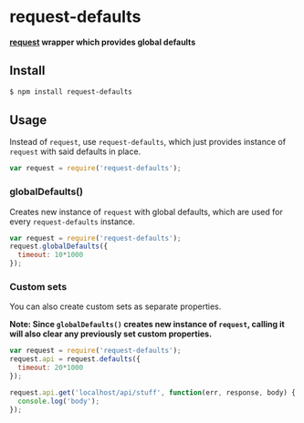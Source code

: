 request-defaults
===============

__[request](https://github.com/request/request) wrapper which provides global defaults__



## Install

```sh
$ npm install request-defaults
```


## Usage

Instead of `request`, use `request-defaults`, which just provides instance of `request` with said defaults in place.

```js
var request = require('request-defaults');
```


### globalDefaults()

Creates new instance of `request` with global defaults, which are used for every `request-defaults` instance.

```js
var request = require('request-defaults');
request.globalDefaults({
  timeout: 10*1000
});
```


### Custom sets

You can also create custom sets as separate properties.

__Note: Since `globalDefaults()` creates new instance of `request`, calling it will also clear any previously set custom properties.__

```js
var request = require('request-defaults');
request.api = request.defaults({
  timeout: 20*1000
});

request.api.get('localhost/api/stuff', function(err, response, body) {
  console.log('body');
});
```
